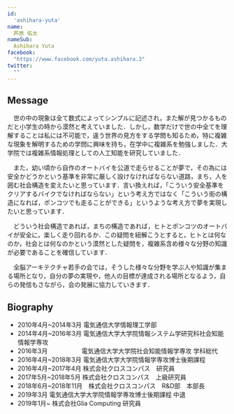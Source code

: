 ```yaml
---
id:
  'ashihara-yuta'
name:
  芦原 佑太
nameSub:
  Ashihara Yuta
facebook:
  "https://www.facebook.com/yuta.ashihara.3"
twitter:
  ""
---
```



## Message
　世の中の現象は全て数式によってシンプルに記述され，また解が見つかるものだと小学生の時から漠然と考えていました．しかし，数学だけで世の中全てを理解することは私には不可能で，違う世界の見方をする学問も知るため，特に複雑な現象を解明するための学問に興味を持ち，在学中に複雑系を勉強しました．大学院では複雑系情報処理としての人工知能を研究していました．

　また，幼い頃から自作のオートバイを公道で走らせることが夢で，その為には安全かどうかという基準を非常に厳しく設けなければならない道路，まち，人を囲む社会構造を変えたいと思っています．言い換えれば，「こういう安全基準をクリアするバイクでなければならない」という考え方ではなく「こういう街の構造になれば，ポンコツでも走ることができる」というような考え方で夢を実現したいと思っています．

　どういう社会構造であれば，まちの構造であれば，ヒトとポンコツのオートバイが安全に，楽しく走り回れるか．この疑問を紐解こうとすると，ヒトとは何なのか，社会とは何なのかという漠然とした疑問を，複雑系含め様々な分野の知識が必要であることを確信しています．

　全脳アーキテクチャ若手の会では，そうした様々な分野を学ぶ人や知識が集まる場所となり，自分の夢の実現や，他人の目標が達成される場所となるよう，自らの発信もさながら，会の発展に協力していきます．

## Biography
- 2010年4月~2014年3月      電気通信大学情報理工学部
- 2014年4月~2016年3月      電気通信大学大学院情報システム学研究科社会知能情報学専攻
- 2016年3月 　　　　　       電気通信大学大学院社会知能情報学専攻 学科総代
- 2016年4月~2018年3月      電気通信大学大学院情報学専攻博士後期課程
- 2016年4月~2017年4月      株式会社クロスコンパス　研究員
- 2017年5月~2018年5月      株式会社クロスコンパス　上級研究員
- 2018年6月~2018年11月　株式会社クロスコンパス　R&D部　本部長
- 2019年3月                            電気通信大学大学院情報学専攻博士後期課程 中退
- 2019年1月~                         株式会社Glia Computing 研究員

